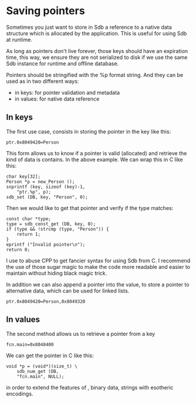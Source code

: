Saving pointers
===============

Sometimes you just want to store in Sdb a reference to a native data structure which is allocated by the application. This is useful for using Sdb at runtime.

As long as pointers don't live forever, those keys should have an expiration time, this way, we ensure they are not serialized to disk if we use the same Sdb instance for runtime and offline database.

Pointers should be stringified with the %p format string. And they can be used as in two different ways:

* in keys: for pointer validation and metadata
* in values: for native data reference

In keys
-------

The first use case, consists in storing the pointer in the key like this:

	ptr.0x8049420=Person

This form allows us to know if a pointer is valid (allocated) and retrieve the kind of data is contains. In the above example. We can wrap this in C like this:

	char key[32];
	Person *p = new_Person ();
	snprintf (key, sizeof (key)-1,
		"ptr.%p", p);
	sdb_set (DB, key, "Person", 0);

Then we would like to get that pointer and verify if the type matches:

	const char *type;
	type = sdb_const_get (DB, key, 0);
	if (type && !strcmp (type, "Person")) {
		return 1;
	}
	eprintf ("Invalid pointer\n");
	return 0;


I use to abuse CPP to get fancier syntax for using Sdb from C. I recommend the use of those sugar magic to make the code more readable and easier to maintain without hiding black magic trick.

In addition we can also append a pointer into the value, to store a pointer to alternative data, which can be used for linked lists. 

	ptr.0x8049420=Person,0x8049320

In values
---------
The second method allows us to retrieve a pointer from a key

	fcn.main=0x8048400

We can get the pointer in C like this:

	void *p = (void*)(size_t) \
		sdb_num_get (DB,
		"fcn.main", NULL);

in order to extend the features of , binary data, strings with esotheric encodings.
